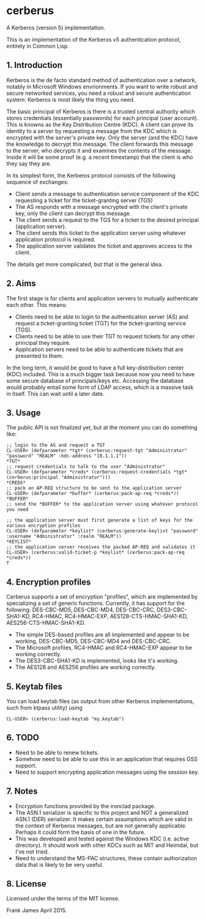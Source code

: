# cerberus
A Kerberos (version 5) implementation.

This is an implementation of the Kerberos v5 authentication protocol, entirely in Common Lisp. 

## 1. Introduction
Kerberos is the de facto standard method of authentication over a network, notably in Microsoft Windows envrionments.
If you want to write robust and secure networked services, you need a robust and secure authentication system: Kerberos is
most likely the thing you need.

The basic principal of Kerberos is there is a trusted central authority which stores credentials (essentially passwords)
for each principal (user account). This is knowns as the Key Distribution Centre (KDC). 
A client can prove its identity to a server by requesting a message from the KDC 
which is encrypted with the server's private key. Only the server (and the KDC) have the knowledge to decrypt this message.
The client forwards this message to the server, who decrypts it and examines the contents of the message. Inside it will be 
some proof (e.g. a recent timestamp) that the client is who they say they are. 

In its simplest form, the Kerberos protocol consists of the following sequence of exchanges:
* Client sends a message to authentication service component of the KDC requesting a ticket for the ticket-granting server (TGS)
* The AS responds with a message encrypted with the client's private key, only the client can decrypt this message.
* The client sends a request to the TGS for a ticket to the desired principal (application server).
* The client sends this ticket to the application server using whatever application protocol is required.
* The application server validates the ticket and approves access to the client.

The details get more complicated, but that is the general idea.

## 2. Aims
The first stage is for clients and application servers to mutually authenticate each other. This means:
* Clients need to be able to login to the authentication server (AS) and request a ticket-granting ticket (TGT) for 
the ticket-granting service (TGS).
* Clients need to be able to use their TGT to request tickets for any other principal they require.
* Application servers need to be able to authenticate tickets that are presented to them.

In the long term, it would be good to have a full key-distribution center (KDC) included. This is a much bigger task
because now you need to have some secure database of principals/keys etc. Accessing the database would probably
entail some form of LDAP access, which is a massive task in itself. This can wait until a later date.

## 3. Usage
The public API is not finalized yet, but at the moment you can do something like:

```
;; login to the AS and request a TGT
CL-USER> (defparameter *tgt* (cerberus:request-tgt "Administrator" "password" "REALM" :kdc-address "10.1.1.1"))
*TGT*
;; request credentials to talk to the user "Administrator"
CL-USER> (defparameter *creds* (cerberus:request-credentials *tgt* (cerberus:principal "Administrator")))
*CREDS*
;; pack an AP-REQ structure to be sent to the application server
CL-USER> (defparameter *buffer* (cerberus:pack-ap-req *creds*))
*BUFFER*
;; send the *BUFFER* to the application server using whatever protocol you need

;; the application server must first generate a list of keys for the various encryption profiles
CL-USER> (defparameter *keylist* (cerberus:generate-keylist "password" :username "Administrator" :realm "REALM"))
*KEYLIST*
;; the application server receives the packed AP-REQ and validates it 
CL-USER> (cerberus:valid-ticket-p *keylist* (cerberus:pack-ap-req *creds*))
T

```

## 4. Encryption profiles
Cerberus supports a set of encryption "profiles", which are implemented by specializing a set of generic functions.
Currently, it has support for the following: DES-CBC-MD5, DES-CBC-MD4, DES-CBC-CRC, DES3-CBC-SHA1-KD, RC4-HMAC, RC4-HMAC-EXP, AES128-CTS-HMAC-SHA1-KD, AES256-CTS-HMAC-SHA1-KD. 

* The simple DES-based profiles are all implemented and appear to be working, DES-CBC-MD5, DES-CBC-MD4 and DES-CBC-CRC.
* The Microsoft profiles, RC4-HMAC and RC4-HMAC-EXP appear to be working correctly. 
* The DES3-CBC-SHA1-KD is implemented, looks like it's working. 
* The AES128 and AES256 profiles are working correctly.

## 5. Keytab files
You can load keytab files (as output from other Kerberos implementations, such from ktpass utility) using 
```
CL-USER> (cerberus:load-keytab "my.keytab")
```

## 6. TODO
* Need to be able to renew tickets.
* Somehow need to be able to use this in an application that requires GSS support.
* Need to support encrypting application messages using the session key.

## 7. Notes
* Encryption functions provided by the ironclad package.
* The ASN.1 serializer is specific to this project and NOT a generalized ASN.1 (DER) serializer. It makes certain assumptions which are valid
in the context of Kerberos messages, but are not generally applicable. Perhaps it could form the basis of one in the future.
* This was developed and tested against the Windows KDC (i.e. active directory). It should work with other KDCs such as MIT and Heimdal, 
but I've not tried.
* Need to understand the MS-PAC structures, these contain authorization data that is likely to be very useful. 

## 8. License
Licensed under the terms of the MIT license.

Frank James 
April 2015.

